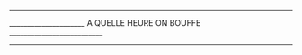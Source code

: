 _______________________________________________________________________________
_____________________    A QUELLE HEURE ON BOUFFE    __________________________
_______________________________________________________________________________
